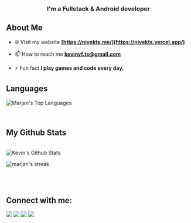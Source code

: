 <h3 align="center">I'm a Fullstack & Android developer</h3>


## About Me


- 🌐 Visit my website **[https://nivekts.me/](https://nivekts.vercel.app/)**

- 📫 How to reach me **kevinyf.ts@gmail.com**

- ⚡ Fun fact **I play games and code every day.**

## Languages

<a><img alt="Marjan's Top Languages" src="https://github-readme-stats.vercel.app/api/top-langs/?username=Marj4n&langs_count=8&count_private=true&layout=compact&theme=react&hide_border=true&bg_color=0D1117&title_color=DC143C" /></a>

<br/>


## My Github Stats

  <br/>
    <a><img alt="Kevin's Github Stats" src="https://github-readme-stats.vercel.app/api?username=Marj4n&show_icons=true&count_private=true&theme=react&hide_border=true&bg_color=0D1117&title_color=DC143C&icon_color=DC143C" /></a>
  <br/>

<p align="left">
    <a>
        <img title="🔥 Get streak stats for your profile at git.io/streak-stats" alt="marjan's streak" src="https://github-readme-streak-stats.herokuapp.com?user=Marj4n&theme=chartreuse-dark&hide_border=true&date_format=%5BY.%5Dn.j&stroke=DC143C&fire=DC143C&currStreakNum=DC143C&sideNums=DC143C&sideLabels=DC143C&currStreakLabel=DC143C&ring=DC143C&background=0D1117"/>
    </a>
</p>



<br/>
<br/>


## Connect with me:
<p align="left">

<a href = "https://www.linkedin.com/in/kevin-yardan-fauzan-73baaa21b/"><img src="https://img.icons8.com/fluent/48/000000/linkedin.png"/></a>
<a href = "https://twitter.com/Marj4nn"><img src="https://img.icons8.com/fluent/48/000000/twitter.png"/></a>
<a href = "https://www.instagram.com/__kevnnn_/"><img src="https://img.icons8.com/fluent/48/000000/instagram-new.png"/></a>
<a href = "https://www.youtube.com/channel/UCWo0Tm0d2bYvUv1LGggUXyA"><img src="https://img.icons8.com/color/48/000000/youtube-play.png"/></a>

</p>


